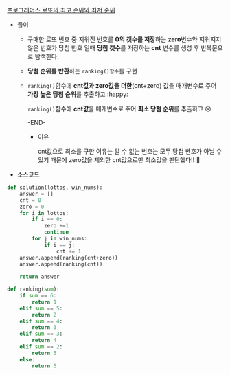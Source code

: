 [프로그래머스 로또의 최고 순위와 최저 순위](https://programmers.co.kr/learn/courses/30/lessons/77484)

- 풀이
  - 구매한 로또 번호 중 지워진 번호를 **0의 갯수를 저장**하는 **zero**변수와 지워지지 않은 번호가  당첨 번호 일때 **당첨 갯수**를 저장하는 **cnt** 변수를 생성 후 반복문으로 탐색한다.

  - **당첨 순위를 반환**하는 `ranking()함수`를 구현

  - `ranking()`함수에 **cnt값과 zero값을 더한**(cnt+zero) 값을 매개변수로 주어 **가장 높은 당첨 순위**를 추출하고 :happy:

    `ranking()`함수에 **cnt값**을 매개변수로 주어 **최소 당첨 순위**를 추출하고 :cry:

    -END-

    - 이유

      cnt값으로 최소를 구한 이유는 알 수 없는 번호는 모두 당첨 번호가 아닐 수 있기 때문에 zero값을 제외한 cnt값으로만 최소값을 판단했다!! :seedling:

- 소스코드

```python
def solution(lottos, win_nums):
    answer = []
    cnt = 0
    zero = 0
    for i in lottos:
        if i == 0:
            zero +=1
            continue
        for j in win_nums:
            if i == j:
                cnt += 1
    answer.append(ranking(cnt+zero))
    answer.append(ranking(cnt))
                                
    return answer

def ranking(sum):
    if sum == 6:
        return 1
    elif sum == 5:
        return 2
    elif sum == 4:
        return 3
    elif sum == 3:
        return 4
    elif sum == 2:
        return 5
    else:
        return 6
```

